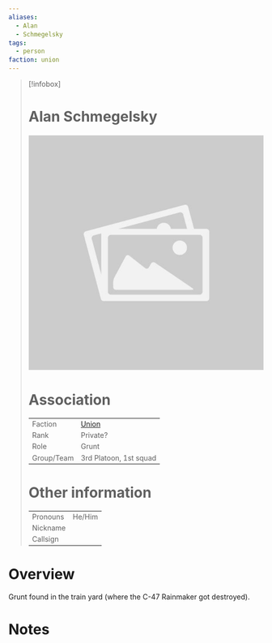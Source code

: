```yaml
---
aliases: 
  - Alan
  - Schmegelsky
tags: 
  - person
faction: union
---
```


> [!infobox] 
> # Alan Schmegelsky
> ![placeholder](attachments/placeholder.png)
> # Association
> | | |
> | ---- | ---- |
> | Faction | [Union](reference/Union.md) |
> | Rank | Private? |
> | Role | Grunt |
> | Group/Team | 3rd Platoon, 1st squad |
> # Other information
> | | | 
> | - | - |
> | Pronouns | He/Him |
> | Nickname | |
> | Callsign | | 

# Overview

Grunt found in the train yard (where the C-47 Rainmaker got destroyed).

# Notes


